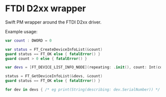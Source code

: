 # FTDI D2xx wrapper

Swift PM wrapper around the FTDI D2xx driver. 

Example usage:
```swift
var count : DWORD = 0

var status = FT_CreateDeviceInfoList(&count)
guard status == FT_OK else { fatalError() }
guard count > 0 else { fatalError() }

var devs = [FT_DEVICE_LIST_INFO_NODE](repeating: .init(), count: Int(count))

status = FT_GetDeviceInfoList(&devs, &count)
guard status == FT_OK else { fatalError() }

for dev in devs { /* eg print(String(describing: dev.SerialNumber)) */ }
```
